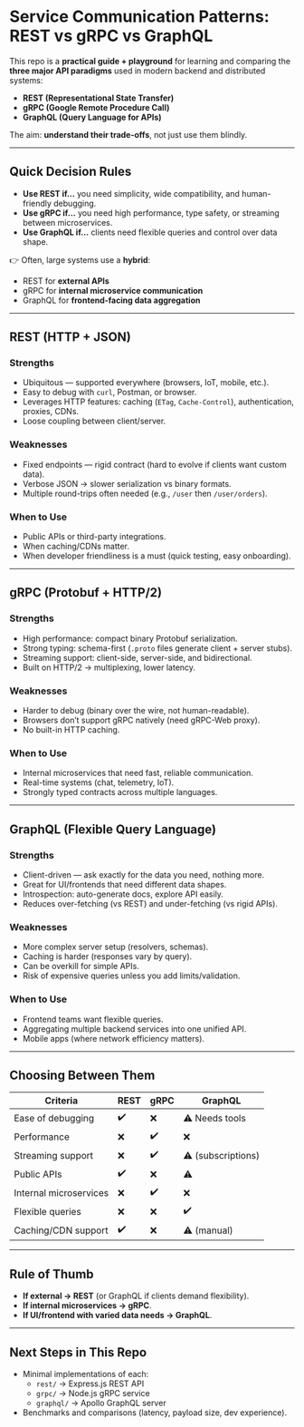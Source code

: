 # Service Communication Patterns: REST vs gRPC vs GraphQL  

This repo is a **practical guide + playground** for learning and comparing the **three major API paradigms** used in modern backend and distributed systems:  

- **REST (Representational State Transfer)**  
- **gRPC (Google Remote Procedure Call)**  
- **GraphQL (Query Language for APIs)**  

The aim: **understand their trade-offs**, not just use them blindly.  

---

## Quick Decision Rules  

- **Use REST if…** you need simplicity, wide compatibility, and human-friendly debugging.  
- **Use gRPC if…** you need high performance, type safety, or streaming between microservices.  
- **Use GraphQL if…** clients need flexible queries and control over data shape.  

👉 Often, large systems use a **hybrid**:  
- REST for **external APIs**  
- gRPC for **internal microservice communication**  
- GraphQL for **frontend-facing data aggregation**  

---

## REST (HTTP + JSON)

### Strengths
- Ubiquitous — supported everywhere (browsers, IoT, mobile, etc.).  
- Easy to debug with `curl`, Postman, or browser.  
- Leverages HTTP features: caching (`ETag`, `Cache-Control`), authentication, proxies, CDNs.  
- Loose coupling between client/server.  

### Weaknesses
- Fixed endpoints — rigid contract (hard to evolve if clients want custom data).  
- Verbose JSON → slower serialization vs binary formats.  
- Multiple round-trips often needed (e.g., `/user` then `/user/orders`).  

### When to Use
- Public APIs or third-party integrations.  
- When caching/CDNs matter.  
- When developer friendliness is a must (quick testing, easy onboarding).  

---

## gRPC (Protobuf + HTTP/2)

### Strengths
- High performance: compact binary Protobuf serialization.  
- Strong typing: schema-first (`.proto` files generate client + server stubs).  
- Streaming support: client-side, server-side, and bidirectional.  
- Built on HTTP/2 → multiplexing, lower latency.  

### Weaknesses
- Harder to debug (binary over the wire, not human-readable).  
- Browsers don’t support gRPC natively (need gRPC-Web proxy).  
- No built-in HTTP caching.  

### When to Use
- Internal microservices that need fast, reliable communication.  
- Real-time systems (chat, telemetry, IoT).  
- Strongly typed contracts across multiple languages.  

---

## GraphQL (Flexible Query Language)

### Strengths
- Client-driven — ask exactly for the data you need, nothing more.  
- Great for UI/frontends that need different data shapes.  
- Introspection: auto-generate docs, explore API easily.  
- Reduces over-fetching (vs REST) and under-fetching (vs rigid APIs).  

### Weaknesses
- More complex server setup (resolvers, schemas).  
- Caching is harder (responses vary by query).  
- Can be overkill for simple APIs.  
- Risk of expensive queries unless you add limits/validation.  

### When to Use
- Frontend teams want flexible queries.  
- Aggregating multiple backend services into one unified API.  
- Mobile apps (where network efficiency matters).  

---

## Choosing Between Them  

| Criteria                  | REST | gRPC | GraphQL |
|---------------------------|------|------|---------|
| Ease of debugging         | ✔️   | ❌   | ⚠️ Needs tools |
| Performance               | ❌   | ✔️   | ❌ |
| Streaming support         | ❌   | ✔️   | ⚠️ (subscriptions) |
| Public APIs               | ✔️   | ❌   | ⚠️ |
| Internal microservices    | ❌   | ✔️   | ❌ |
| Flexible queries          | ❌   | ❌   | ✔️ |
| Caching/CDN support       | ✔️   | ❌   | ⚠️ (manual) |

---

## Rule of Thumb  

- **If external → REST** (or GraphQL if clients demand flexibility).  
- **If internal microservices → gRPC**.  
- **If UI/frontend with varied data needs → GraphQL**.  

---

## Next Steps in This Repo  

- Minimal implementations of each:  
  - `rest/` → Express.js REST API  
  - `grpc/` → Node.js gRPC service  
  - `graphql/` → Apollo GraphQL server  
- Benchmarks and comparisons (latency, payload size, dev experience).  
